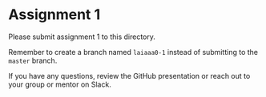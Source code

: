 # Assignment 1

Please submit assignment 1 to this directory.

Remember to create a branch named `laiaaa0-1` 
instead of submitting to the `master` branch.

If you have any questions, review the GitHub presentation or reach
out to your group or mentor on Slack.
